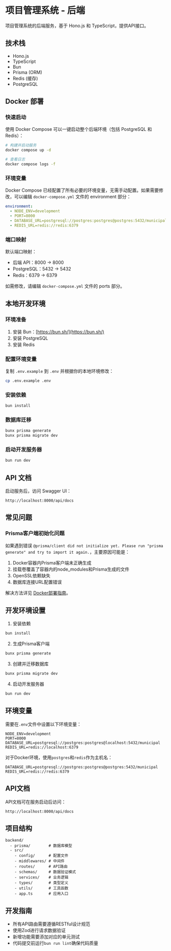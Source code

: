# 项目管理系统 - 后端

项目管理系统的后端服务，基于 Hono.js 和 TypeScript，提供API接口。

## 技术栈

- Hono.js
- TypeScript
- Bun
- Prisma (ORM)
- Redis (缓存)
- PostgreSQL

## Docker 部署

### 快速启动

使用 Docker Compose 可以一键启动整个后端环境（包括 PostgreSQL 和 Redis）：

```bash
# 构建并启动服务
docker compose up -d

# 查看日志
docker compose logs -f
```

### 环境变量

Docker Compose 已经配置了所有必要的环境变量，无需手动配置。如果需要修改，可以编辑 `docker-compose.yml` 文件的 environment 部分：

```yaml
environment:
  - NODE_ENV=development
  - PORT=8000
  - DATABASE_URL=postgresql://postgres:postgres@postgres:5432/municipal
  - REDIS_URL=redis://redis:6379
```

### 端口映射

默认端口映射：
- 后端 API：8000 -> 8000
- PostgreSQL：5432 -> 5432
- Redis：6379 -> 6379

如需修改，请编辑 `docker-compose.yml` 文件的 ports 部分。

## 本地开发环境

### 环境准备

1. 安装 Bun：[https://bun.sh/](https://bun.sh/)
2. 安装 PostgreSQL
3. 安装 Redis

### 配置环境变量

复制 `.env.example` 到 `.env` 并根据你的本地环境修改：

```bash
cp .env.example .env
```

### 安装依赖

```bash
bun install
```

### 数据库迁移

```bash
bunx prisma generate
bunx prisma migrate dev
```

### 启动开发服务器

```bash
bun run dev
```

## API 文档

启动服务后，访问 Swagger UI：

```
http://localhost:8000/api/docs
```

## 常见问题

### Prisma客户端初始化问题

如果遇到错误 `@prisma/client did not initialize yet. Please run "prisma generate" and try to import it again.`，主要原因可能是：

1. Docker容器内Prisma客户端未正确生成
2. 挂载卷覆盖了容器内的node_modules和Prisma生成的文件
3. OpenSSL依赖缺失
4. 数据库连接URL配置错误

解决方法详见 [Docker部署指南](./DOCKER.md)。

## 开发环境设置

1. 安装依赖

```bash
bun install
```

2. 生成Prisma客户端

```bash
bunx prisma generate
```

3. 创建并迁移数据库

```bash
bunx prisma migrate dev
```

4. 启动开发服务器

```bash
bun run dev
```

## 环境变量

需要在`.env`文件中设置以下环境变量：

```
NODE_ENV=development
PORT=8000
DATABASE_URL=postgresql://postgres:postgres@localhost:5432/municipal
REDIS_URL=redis://localhost:6379
```

对于Docker环境，使用`postgres`和`redis`作为主机名：

```
DATABASE_URL=postgresql://postgres:postgres@postgres:5432/municipal
REDIS_URL=redis://redis:6379
```

## API文档

API文档可在服务启动后访问：

```
http://localhost:8000/api/docs
```

## 项目结构

```
backend/
  - prisma/        # 数据库模型
  - src/
    - config/      # 配置文件
    - middlewares/ # 中间件
    - routes/      # API路由
    - schemas/     # 数据验证模式
    - services/    # 业务逻辑
    - types/       # 类型定义
    - utils/       # 工具函数
    - app.ts       # 应用入口
```

## 开发指南

- 所有API路由需要遵循RESTful设计规范
- 使用Zod进行请求数据验证
- 新增功能需要添加对应的单元测试
- 代码提交前运行`bun run lint`确保代码质量
